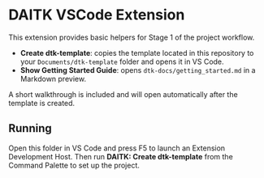 # DAITK VSCode Extension

This extension provides basic helpers for Stage 1 of the project workflow.

- **Create dtk-template**: copies the template located in this repository to your `Documents/dtk-template` folder and opens it in VS Code.
- **Show Getting Started Guide**: opens `dtk-docs/getting_started.md` in a Markdown preview.

A short walkthrough is included and will open automatically after the template is created.

## Running

Open this folder in VS Code and press F5 to launch an Extension Development Host. Then run **DAITK: Create dtk-template** from the Command Palette to set up the project.
